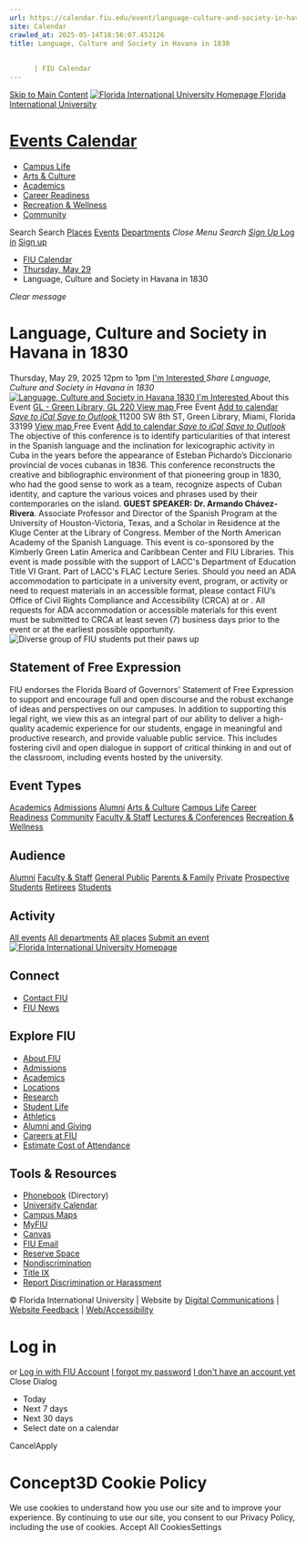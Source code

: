 ```yaml
---
url: https://calendar.fiu.edu/event/language-culture-and-society-in-havana-in-1830-6579
site: Calendar
crawled_at: 2025-05-14T18:56:07.453126
title: Language, Culture and Society in Havana in 1830
    
    
      | FIU Calendar
---
```


[Skip to Main Content](https://calendar.fiu.edu/event/language-culture-and-society-in-havana-in-1830-6579#main-content)
[![Florida International University Homepage](https://digicdn.fiu.edu/core/_assets/images/logo-top.png) Florida International University](https://www.fiu.edu)
# [Events Calendar ](https://calendar.fiu.edu/)
  * [Campus Life](https://calendar.fiu.edu/calendar?event_types%5B%5D=127595)
  * [Arts & Culture](https://calendar.fiu.edu/calendar?event_types%5B%5D=127590)
  * [Academics](https://calendar.fiu.edu/calendar?event_types%5B%5D=127582)
  * [Career Readiness](https://calendar.fiu.edu/calendar?event_types%5B%5D=127584)
  * [Recreation & Wellness](https://calendar.fiu.edu/calendar?event_types%5B%5D=127603)
  * [Community](https://calendar.fiu.edu/calendar?event_types%5B%5D=127601)


Search Search
[Places](https://calendar.fiu.edu/search/places) [Events](https://calendar.fiu.edu/calendar) [Departments](https://calendar.fiu.edu/search/departments)
_Close Menu_
_Search_ [ _Sign Up_ ](https://calendar.fiu.edu/signup)
[Log in](https://calendar.fiu.edu/auth/shib_login?previous_url=https%3A%2F%2Fcalendar.fiu.edu%2Fevent%2Flanguage-culture-and-society-in-havana-in-1830-6579) [Sign up](https://calendar.fiu.edu/signup)
  * [FIU Calendar](https://calendar.fiu.edu/)
  * [Thursday, May 29](https://calendar.fiu.edu/calendar/day/2025/5/29)
  * Language, Culture and Society in Havana in 1830


_Clear message_
# Language, Culture and Society in Havana in 1830
Thursday, May 29, 2025 12pm to 1pm 
[ I'm Interested ](https://calendar.fiu.edu/event/49541884505018/confirm?return=https%3A%2F%2Fcalendar.fiu.edu%2Fevent%2Flanguage-culture-and-society-in-havana-in-1830-6579)
_Share Language, Culture and Society in Havana in 1830_
[ ![Language, Culture and Society in Havana 1830](https://localist-images.azureedge.net/photos/49541893456973/card/24160279eca57cde8d4876d6f1720f5e966c5f8c.jpg) ](https://calendar.fiu.edu/photo/49541893456973)
[ I'm Interested ](https://calendar.fiu.edu/event/49541884505018/confirm?return=https%3A%2F%2Fcalendar.fiu.edu%2Fevent%2Flanguage-culture-and-society-in-havana-in-1830-6579)
About this Event
[ GL - Green Library, GL 220 ](https://calendar.fiu.edu/gl) [View map ](https://calendar.fiu.edu/event/language-culture-and-society-in-havana-in-1830-6579#about_map) Free Event
[Add to calendar ](https://calendar.fiu.edu/event/language-culture-and-society-in-havana-in-1830-6579)
[ _Save to iCal_ ](https://calendar.fiu.edu/event/language-culture-and-society-in-havana-in-1830-6579.ics "Save to iCal") [ _Save to Outlook_ ](https://calendar.fiu.edu/event/language-culture-and-society-in-havana-in-1830-6579.ics "Save to Outlook")
11200 SW 8th ST, Green Library, Miami, Florida 33199
[View map ](https://calendar.fiu.edu/event/language-culture-and-society-in-havana-in-1830-6579#about_map) Free Event
[Add to calendar ](https://calendar.fiu.edu/event/language-culture-and-society-in-havana-in-1830-6579)
[ _Save to iCal_ ](https://calendar.fiu.edu/event/language-culture-and-society-in-havana-in-1830-6579.ics "Save to iCal") [ _Save to Outlook_ ](https://calendar.fiu.edu/event/language-culture-and-society-in-havana-in-1830-6579.ics "Save to Outlook")
The objective of this conference is to identify particularities of that interest in the Spanish language and the inclination for lexicographic activity in Cuba in the years before the appearance of Esteban Pichardo’s Diccionario provincial de voces cubanas in 1836. This conference reconstructs the creative and bibliographic environment of that pioneering group in 1830, who had the good sense to work as a team, recognize aspects of Cuban identity, and capture the various voices and phrases used by their contemporaries on the island.
**GUEST SPEAKER: Dr. Armando Chávez-Rivera**. Associate Professor and Director of the Spanish Program at the University of Houston-Victoria, Texas, and a Scholar in Residence at the Kluge Center at the Library of Congress. Member of the North American Academy of the Spanish Language.
This event is co-sponsored by the Kimberly Green Latin America and Caribbean Center and FIU Libraries. This event is made possible with the support of LACC's Department of Education Title VI Grant. Part of LACC's FLAC Lecture Series.
Should you need an ADA accommodation to participate in a university event, program, or activity or need to request materials in an accessible format, please contact FIU’s Office of Civil Rights Compliance and Accessibility (CRCA) at or . All requests for ADA accommodation or accessible materials for this event must be submitted to CRCA at least seven (7) business days prior to the event or at the earliest possible opportunity. 
![Diverse group of FIU students put their paws up](https://www.fiu.edu/_assets/images/thumbnail-students-paw.jpg)
## Statement of Free Expression
FIU endorses the Florida Board of Governors' Statement of Free Expression to support and encourage full and open discourse and the robust exchange of ideas and perspectives on our campuses. In addition to supporting this legal right, we view this as an integral part of our ability to deliver a high-quality academic experience for our students, engage in meaningful and productive research, and provide valuable public service. This includes fostering civil and open dialogue in support of critical thinking in and out of the classroom, including events hosted by the university.
## Event Types
[Academics](https://calendar.fiu.edu/calendar?event_types%5B%5D=127582)
[Admissions](https://calendar.fiu.edu/calendar?event_types%5B%5D=127583)
[Alumni](https://calendar.fiu.edu/calendar?event_types%5B%5D=127589)
[Arts & Culture](https://calendar.fiu.edu/calendar?event_types%5B%5D=127590)
[Campus Life](https://calendar.fiu.edu/calendar?event_types%5B%5D=127595)
[Career Readiness](https://calendar.fiu.edu/calendar?event_types%5B%5D=127584)
[Community](https://calendar.fiu.edu/calendar?event_types%5B%5D=127601)
[Faculty & Staff](https://calendar.fiu.edu/calendar?event_types%5B%5D=127602)
[Lectures & Conferences](https://calendar.fiu.edu/calendar?event_types%5B%5D=127587)
[Recreation & Wellness](https://calendar.fiu.edu/calendar?event_types%5B%5D=127603)
## Audience
[Alumni](https://calendar.fiu.edu/calendar?event_types%5B%5D=121721)
[Faculty & Staff](https://calendar.fiu.edu/calendar?event_types%5B%5D=121720)
[General Public](https://calendar.fiu.edu/calendar?event_types%5B%5D=121722)
[Parents & Family](https://calendar.fiu.edu/calendar?event_types%5B%5D=36918157286658)
[Private](https://calendar.fiu.edu/calendar?event_types%5B%5D=129753)
[Prospective Students](https://calendar.fiu.edu/calendar?event_types%5B%5D=121723)
[Retirees](https://calendar.fiu.edu/calendar?event_types%5B%5D=37290279036119)
[Students](https://calendar.fiu.edu/calendar?event_types%5B%5D=121719)
## Activity
[All events](https://calendar.fiu.edu/search?what=events)
[All departments](https://calendar.fiu.edu/search/departments)
[All places](https://calendar.fiu.edu/search?what=places)
[Submit an event](https://calendar.fiu.edu/admin/events/new/basic-information)
[ ![Florida International University Homepage](https://digicdn.fiu.edu/core/_assets/images/footer-logo.svg) ](https://www.fiu.edu/)
## Connect
  * [Contact FIU](https://www.fiu.edu/about/contact-us/index.html)
  * [FIU News](https://news.fiu.edu/)


## Explore FIU
  * [About FIU](https://www.fiu.edu/about/index.html)
  * [Admissions](https://www.fiu.edu/admissions/index.html)
  * [Academics](https://www.fiu.edu/academics/index.html)
  * [Locations](https://www.fiu.edu/locations/index.html)
  * [Research](https://www.fiu.edu/research/index.html)
  * [Student Life](https://www.fiu.edu/student-life/index.html)
  * [Athletics](https://www.fiu.edu/athletics/index.html)
  * [Alumni and Giving](https://www.fiu.edu/alumni-and-giving/index.html)
  * [Careers at FIU](https://hr.fiu.edu/careers/)
  * [Estimate Cost of Attendance](https://onestop.fiu.edu/finances/estimate-your-costs/)


## Tools & Resources
  * [Phonebook](https://phonebook.fiu.edu) (Directory)
  * [University Calendar](https://calendar.fiu.edu/)
  * [Campus Maps](https://campusmaps.fiu.edu/)
  * [MyFIU](https://my.fiu.edu/)
  * [Canvas](https://canvas.fiu.edu)
  * [FIU Email](http://mail.fiu.edu/)
  * [Reserve Space](https://reservespace.fiu.edu/make-reservation/)
  * [Nondiscrimination](https://ace.fiu.edu/civil-rights-and-accessibility/harassment-and-discrimination/)
  * [Title IX](https://ace.fiu.edu/title-ix/)
  * [Report Discrimination or Harassment](https://report.fiu.edu/)


© Florida International University  | Website by [Digital Communications](https://stratcomm.fiu.edu/digital-print/websites/) | [Website Feedback](https://webforms.fiu.edu/view.php?id=370774&element_5=https://calendar.fiu.edu/https://calendar.fiu.edu/) | [Web/Accessibility](https://accessibility.fiu.edu/)
# Log in
or
[Log in with FIU Account](https://calendar.fiu.edu/auth/shib_login?previous_url=https%3A%2F%2Fcalendar.fiu.edu%2Fevent%2Flanguage-culture-and-society-in-havana-in-1830-6579)
[I forgot my password](https://calendar.fiu.edu/auth/forgot) [I don't have an account yet](https://calendar.fiu.edu/signup)
Close Dialog
  * Today
  * Next 7 days
  * Next 30 days
  * Select date on a calendar


CancelApply
# Concept3D Cookie Policy
We use cookies to understand how you use our site and to improve your experience. By continuing to use our site, you consent to our Privacy Policy, including the use of cookies. 
Accept All CookiesSettings
